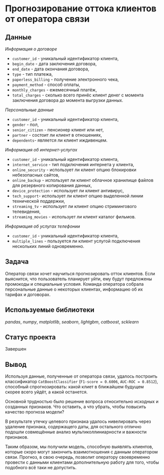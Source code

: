 # Прогнозирование оттока клиентов от оператора связи


## Данные

*Информация о договоре*

* `customer_id` - уникальный идентификатор клиента,
* `begin_date` - дата заключения договора,
* `end_date` - дата окончания договора,
* `type` - тип платежа,
* `paperless_billing` - получение электронного чека,
* `payment_method` - способ оплаты,
* `monthly_charges` - ежемесячный платёж,
* `total_charges` - сколько всего принёс клиент денег с момента заключения договора до момента выгрузки данных.

*Персональные данные*

* `customer_id` - уникальный идентификатор клиента,
* `gender` - пол,
* `senior_citizen` - пенсионер клиент или нет,
* `partner` - состоит ли клиент в отношениях,
* `dependents`- является ли клиент иждивенцем.

*Информация об интернет-услугах*

* `customer_id` - уникальный идентификатор клиента,
* `internet_service` - тип подключения интернета у клиента,
* `online_security` - использует ли клиент опцию блокировки небезопасных сайтов,
* `online_backup` - использует ли клиент облачное хранилище файлов для резервного копирования данных,
* `device_protection` - использует ли клиент антивирус,
* `tech_support`- использует ли клиент опцию выделенной линии технической поддержки,
* `streaming_tv` - использует ли клиент опцию стримингового телевидения,
* `streaming_movies` - использует ли клиент каталог фильмов.

*Информация об услугах телефонии*

* `customer_id` - уникальный идентификатор клиента,
* `multiple_lines` - пользуется ли клиент услугой подключения нескольких линий одновременно.

## Задача

Оператор связи хочет научиться прогнозировать отток клиентов. Если выяснится, что пользователь планирует уйти, ему будут предложены промокоды и специальные условия. Команда оператора собрала персональные данные о некоторых клиентах, информацию об их тарифах и договорах.

## Используемые библиотеки
*pandas*, *numpy*, *matplotlib*, *seaborn*, *lightgbm*, *catboost*, *scklearn*

## Статус проекта
Завершен

## Вывод
Используя данные, полученные от оператора связи, удалось построить классификатор `CatBoostClassifier` (`F1-score = 0.6006`, `AUC-ROC = 0.8512`), способный спрогнозировать: какой клиет в ближайшем будущем скорее всего уйдёт, а какой останется.

Основной трудностью было решение вопроса относительно исходных и созданных признаков. Что оставить, а что убрать, чтобы повысить качество прогноза модели? 

В результате утечку целевого признака удалось нивелировать через удаление признака, содержащего даты, для остального отлично подошли совмещённые анализ мультиколлиниарности и важности признаков.

Таким образом, мы получили модель, способную выявлять клиентов, которые скоро могут закончить взаимотношения с данным оператором связи. Прогноз, в свою очередь, позволит оператору своевременно провести с данными клиентами дополнительную работу для того, чтобы подобного всё таки не допустить.





